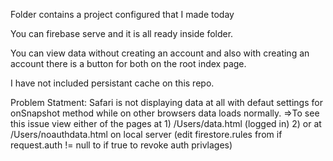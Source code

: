 Folder contains a project configured that I made today

You can firebase serve and it is all ready inside folder.

You can view data without creating an account and also with creating an account there is a button for both on the root index page.

I have not included persistant cache on this repo. 

Problem Statment: Safari is not displaying data at all with defaut settings for onSnapshot method while on other browsers data loads normally.
  =>To see this issue view either of the pages at 
    1) /Users/data.html (logged in) 
    2) or at /Users/noauthdata.html on local server (edit firestore.rules from if request.auth != null to if true to revoke auth privlages)
